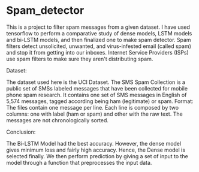 # Spam_detector

This is a project to filter spam messages from a given dataset. I have used tensorflow to perform a comparative
study of dense models, LSTM models and bi-LSTM models, and then finalized one to make spam detector.
Spam filters detect unsolicited, unwanted, and virus-infested email (called spam) and stop it from getting into our
inboxes. Internet Service Providers (ISPs) use spam filters to make sure they aren't distributing spam.

Dataset:

The dataset used here is the UCI Dataset. The SMS Spam Collection is a public set of SMSs labeled messages that have been
collected for mobile phone spam research. It contains one set of SMS messages in English of 5,574 messages,
tagged according being ham (legitimate) or spam.
Format: The files contain one message per line. Each line is composed by two columns: one with label (ham or
spam) and other with the raw text. The messages are not chronologically sorted.

Conclusion:

The Bi-LSTM Model had the best accuracy.
However, the dense model gives minimum loss and fairly high accuracy. Hence, the Dense model is selected
finally. We then perform prediction by giving a set of input to the model through a function that preprocesses the
input data.
